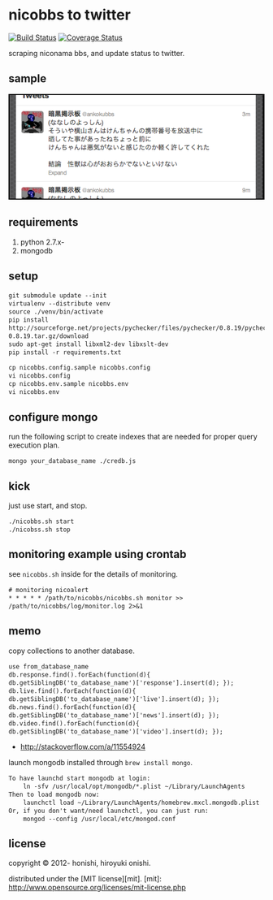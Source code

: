 nicobbs to twitter
==
[![Build Status](https://travis-ci.org/honishi/nicobbs.png?branch=develop)](https://travis-ci.org/honishi/nicobbs)
[![Coverage Status](https://coveralls.io/repos/honishi/nicobbs/badge.png?branch=develop)](https://coveralls.io/r/honishi/nicobbs?branch=develop)

scraping niconama bbs, and update status to twitter.

sample
--
![tweets](./sample/tweets.png)

requirements
--
1. python 2.7.x-
2. mongodb

setup
--
````
git submodule update --init
virtualenv --distribute venv
source ./venv/bin/activate
pip install http://sourceforge.net/projects/pychecker/files/pychecker/0.8.19/pychecker-0.8.19.tar.gz/download
sudo apt-get install libxml2-dev libxslt-dev
pip install -r requirements.txt
````

````
cp nicobbs.config.sample nicobbs.config
vi nicobbs.config
cp nicobbs.env.sample nicobbs.env
vi nicobbs.env
````

configure mongo
--
run the following script to create indexes that are needed for proper query execution plan.

````
mongo your_database_name ./credb.js
````

kick
--
just use start, and stop.
````
./nicobbs.sh start
./nicobss.sh stop
````

monitoring example using crontab
--
see `nicobbs.sh` inside for the details of monitoring.

	# monitoring nicoalert
	* * * * * /path/to/nicobbs/nicobbs.sh monitor >> /path/to/nicobbs/log/monitor.log 2>&1

memo
--
copy collections to another database.
````
use from_database_name
db.response.find().forEach(function(d){ db.getSiblingDB('to_database_name')['response'].insert(d); });
db.live.find().forEach(function(d){ db.getSiblingDB('to_database_name')['live'].insert(d); });
db.news.find().forEach(function(d){ db.getSiblingDB('to_database_name')['news'].insert(d); });
db.video.find().forEach(function(d){ db.getSiblingDB('to_database_name')['video'].insert(d); });
````
- http://stackoverflow.com/a/11554924

launch mongodb installed through `brew install mongo`.
````
To have launchd start mongodb at login:
    ln -sfv /usr/local/opt/mongodb/*.plist ~/Library/LaunchAgents
Then to load mongodb now:
    launchctl load ~/Library/LaunchAgents/homebrew.mxcl.mongodb.plist
Or, if you don't want/need launchctl, you can just run:
    mongod --config /usr/local/etc/mongod.conf
````

license
--
copyright &copy; 2012- honishi, hiroyuki onishi.

distributed under the [MIT license][mit].
[mit]: http://www.opensource.org/licenses/mit-license.php
